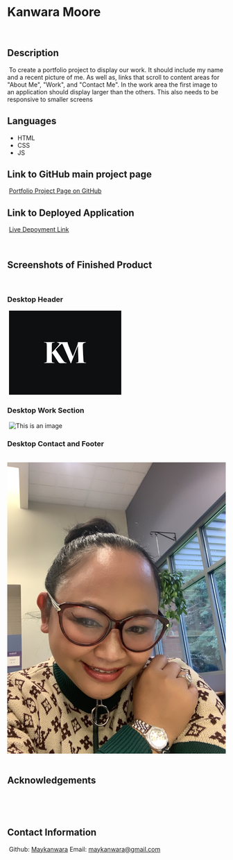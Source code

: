 # Kanwara Moore
​
## Description
​
To create a portfolio project to display our work. It should include my name and a recent picture of me. As well as, links that scroll to content areas for "About Me", "Work", and "Contact Me". In the work area the first image to an application should display larger than the others. This also needs to be responsive to smaller screens
​
## Languages
- HTML
- CSS
- JS
​
## Link to GitHub main project page
​
[Portfolio Project Page on GitHub](https://github.com/Maykanwara/portfolio2.git)
​                                   
## Link to Deployed Application
​
[Live Depoyment Link](https://maykanwara.github.io/portfolio2/)

​
## Screenshots of Finished Product
​
### Desktop Header
​
![This is an image](/assets/KM-logo.png)
​
### Desktop Work Section
​
![This is an image](/assets/images/readmescreenshots/work.png)
​
### Desktop Contact and Footer
​
![This is an image](/assets/kanwara.jpg)
​
## Acknowledgements
​

​
## Contact Information
​
Github: ​[Maykanwara](https://github.com/Maykanwara)
​
Email: maykanwara@gmail.com
